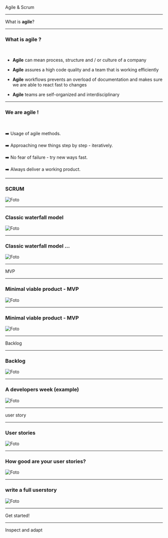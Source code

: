 <!-- _class: big-headline nemo -->

Agile & Scrum

---

<!-- _class: big-headline granite -->

What is **agile**?

---

<!-- _class: small -->

### What is **agile** ?

</br>

- **Agile** can mean process, structure and / or culture of a company

- **Agile** assures a high code quality and a team that is working efficiently

- **Agile** workflows prevents an overload of documentation and makes sure we are able to react fast to changes

- **Agile** teams are self-organized and interdisciplinary

---

<!-- _class: small -->

### We are agile !

</br>

➡️ Usage of agile methods.

➡️ Approaching new things step by step - iteratively.

➡️ No fear of failure - try new ways fast.

➡️ Always deliver a working product.

---

<!-- _class: small  scrum-->

### SCRUM

![Foto](assets/SCRUM.png)

---

<!-- _class: small  scrum-->

### Classic waterfall model

![Foto](assets/Wasserfall.png)

---

<!-- _class: small  scrum-->

### Classic waterfall model ...

![Foto](assets/Wasserfall-real.png)

---

<!-- _class: big-headline granite -->

MVP

---

<!-- _class: small  scrum-->

### Minimal viable product - MVP

![Foto](assets/MVP1.png)

---

<!-- _class: small  scrum-->

### Minimal viable product - MVP

![Foto](assets/MVP2.png)

---

<!-- _class: big-headline granite -->

Backlog

---

<!-- _class: small  scrum-->

### Backlog

![Foto](assets/backlog.png)

---

<!-- _class: small  scrum-->

### A developers week (example)

![Foto](assets/devWeek.png)

---

<!-- _class: big-headline granite -->

user story

---

<!-- _class: small  scrum-->

### User stories

![Foto](assets/US2.png)

---

<!-- _class: small  scrum-->

### How good are your user stories?

![Foto](assets/US1.png)

---

<!-- _class: small  scrum-->

### write a full userstory

![Foto](assets/US3_1.png)

---

<!-- _class: big-headline granite -->

Get started!

---

<!-- _class: intro-slide nemo -->

Inspect and adapt
